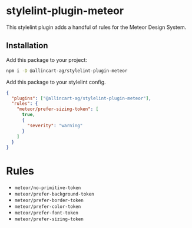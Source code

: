 # stylelint-plugin-meteor

This stylelint plugin adds a handful of rules for the Meteor Design System.

## Installation

Add this package to your project:

```sh
npm i -D @allincart-ag/stylelint-plugin-meteor
```

Add this package to your stylelint config.

```json
{
  "plugins": ["@allincart-ag/stylelint-plugin-meteor"],
  "rules": {
    "meteor/prefer-sizing-token": [
      true,
      {
        "severity": "warning"
      }
    ]
  }
}
```

# Rules

- `meteor/no-primitive-token`
- `meteor/prefer-background-token`
- `meteor/prefer-border-token`
- `meteor/prefer-color-token`
- `meteor/prefer-font-token`
- `meteor/prefer-sizing-token`
